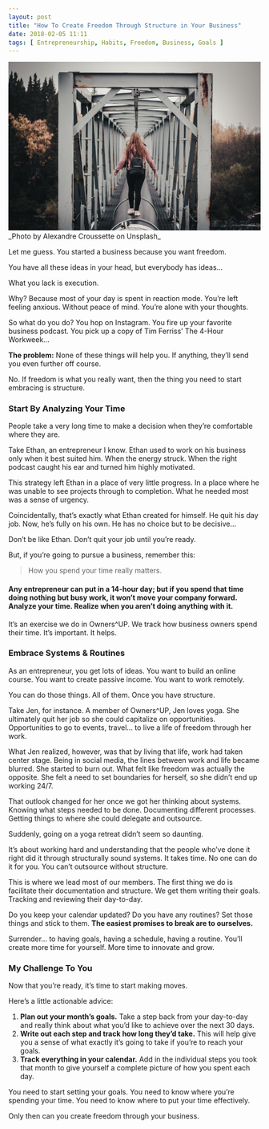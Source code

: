 ```yaml
---
layout: post
title: "How To Create Freedom Through Structure in Your Business"
date: 2018-02-05 11:11
tags: [ Entrepreneurship, Habits, Freedom, Business, Goals ]
---
```


<img src="/images/posts/freedom.jpg" />
_Photo by Alexandre Croussette on Unsplash_

Let me guess. You started a business because you want freedom.

You have all these ideas in your head, but everybody has ideas…

What you lack is execution.

Why? Because most of your day is spent in reaction mode. You’re left feeling anxious. Without peace of mind. You’re alone with your thoughts.

So what do you do? You hop on Instagram. You fire up your favorite business podcast. You pick up a copy of Tim Ferriss’ The 4-Hour Workweek…

__The problem:__ None of these things will help you. If anything, they’ll send you even further off course.

No. If freedom is what you really want, then the thing you need to start embracing is structure.

### Start By Analyzing Your Time

People take a very long time to make a decision when they’re comfortable where they are.

Take Ethan, an entrepreneur I know. Ethan used to work on his business only when it best suited him. When the energy struck. When the right podcast caught his ear and turned him highly motivated.

This strategy left Ethan in a place of very little progress. In a place where he was unable to see projects through to completion. What he needed most was a sense of urgency.

Coincidentally, that’s exactly what Ethan created for himself. He quit his day job. Now, he’s fully on his own. He has no choice but to be decisive…

Don’t be like Ethan. Don’t quit your job until you’re ready.

But, if you’re going to pursue a business, remember this:

> How you spend your time really matters.

#### Any entrepreneur can put in a 14-hour day; but if you spend that time doing nothing but busy work, it won’t move your company forward. Analyze your time. Realize when you aren’t doing anything with it.

It’s an exercise we do in Owners^UP. We track how business owners spend their time. It’s important. It helps.

### Embrace Systems & Routines

As an entrepreneur, you get lots of ideas. You want to build an online course. You want to create passive income. You want to work remotely.

You can do those things. All of them. Once you have structure.

Take Jen, for instance. A member of Owners^UP, Jen loves yoga. She ultimately quit her job so she could capitalize on opportunities. Opportunities to go to events, travel… to live a life of freedom through her work.

What Jen realized, however, was that by living that life, work had taken center stage. Being in social media, the lines between work and life became blurred. She started to burn out. What felt like freedom was actually the opposite. She felt a need to set boundaries for herself, so she didn’t end up working 24/7.

That outlook changed for her once we got her thinking about systems. Knowing what steps needed to be done. Documenting different processes. Getting things to where she could delegate and outsource.

Suddenly, going on a yoga retreat didn’t seem so daunting.

It’s about working hard and understanding that the people who’ve done it right did it through structurally sound systems. It takes time. No one can do it for you. You can’t outsource without structure.

This is where we lead most of our members. The first thing we do is facilitate their documentation and structure. We get them writing their goals. Tracking and reviewing their day-to-day.

Do you keep your calendar updated? Do you have any routines? Set those things and stick to them. __The easiest promises to break are to ourselves.__

Surrender… to having goals, having a schedule, having a routine. You’ll create more time for yourself. More time to innovate and grow.

### My Challenge To You

Now that you’re ready, it’s time to start making moves.

Here’s a little actionable advice:

1. __Plan out your month’s goals.__ Take a step back from your day-to-day and really think about what you’d like to achieve over the next 30 days.
2. __Write out each step and track how long they’d take.__ This will help give you a sense of what exactly it’s going to take if you’re to reach your goals.
3. __Track everything in your calendar.__ Add in the individual steps you took that month to give yourself a complete picture of how you spent each day.

You need to start setting your goals. You need to know where you’re spending your time. You need to know where to put your time effectively.

Only then can you create freedom through your business.